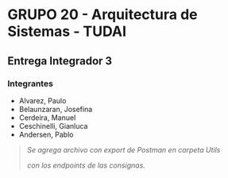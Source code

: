 # GRUPO 20 - Arquitectura de Sistemas - TUDAI

## Entrega Integrador 3

### Integrantes
- Alvarez, Paulo
- Belaunzaran, Josefina
- Cerdeira, Manuel
- Ceschinelli, Gianluca
- Andersen, Pablo



 > _Se agrega archivo con export de Postman en carpeta Utils_
 >
 > _con los endpoints de las consignas._
